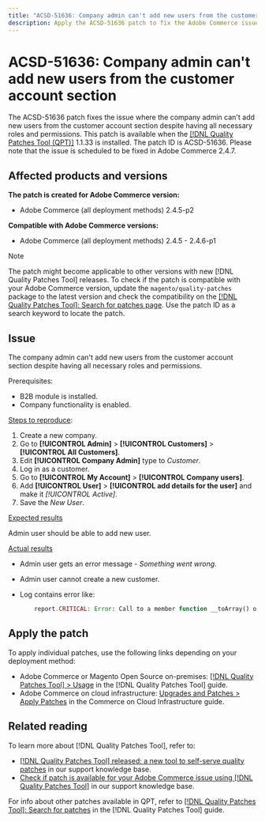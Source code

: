 ```yaml
---
title: "ACSD-51636: Company admin can't add new users from the customer account section"
description: Apply the ACSD-51636 patch to fix the Adobe Commerce issue where the company admin can't add new users from the customer account section despite having all necessary roles and permissions.
---
```

# ACSD-51636: Company admin can't add new users from the customer account section

The ACSD-51636 patch fixes the issue where the company admin can't add new users from the customer account section despite having all necessary roles and permissions. This patch is available when the [[!DNL Quality Patches Tool (QPT)]](/help/announcements/adobe-commerce-announcements/magento-quality-patches-released-new-tool-to-self-serve-quality-patches.md) 1.1.33 is installed. The patch ID is ACSD-51636. Please note that the issue is scheduled to be fixed in Adobe Commerce 2.4.7.

## Affected products and versions

**The patch is created for Adobe Commerce version:**

* Adobe Commerce (all deployment methods) 2.4.5-p2

**Compatible with Adobe Commerce versions:**

* Adobe Commerce (all deployment methods) 2.4.5 - 2.4.6-p1

>[!NOTE]
>
>The patch might become applicable to other versions with new [!DNL Quality Patches Tool] releases. To check if the patch is compatible with your Adobe Commerce version, update the `magento/quality-patches` package to the latest version and check the compatibility on the [[!DNL Quality Patches Tool]: Search for patches page](https://experienceleague.adobe.com/tools/commerce-quality-patches/index.html). Use the patch ID as a search keyword to locate the patch.

## Issue

The company admin can't add new users from the customer account section despite having all necessary roles and permissions.

Prerequisites:

* B2B module is installed.
* Company functionality is enabled.

<u>Steps to reproduce</u>:

1. Create a new company.
1. Go to **[!UICONTROL Admin]** > **[!UICONTROL Customers]** > **[!UICONTROL All Customers]**.
1. Edit **[!UICONTROL Company Admin]** type to *Customer*.
1. Log in as a customer.
1. Go to **[!UICONTROL My Account]** > **[!UICONTROL Company users]**.
1. Add **[!UICONTROL User]** > **[!UICONTROL add details for the user]** and make it *[!UICONTROL Active]*.
1. Save the *New User*.

<u>Expected results</u>

Admin user should be able to add new user.

<u>Actual results</u>

* Admin user gets an error message - *Something went wrong*.
* Admin user cannot create a new customer.
* Log contains error like:

    ```PHP
        report.CRITICAL: Error: Call to a member function __toArray() on null in app/code/Magento/LoginAsCustomerLogging/Observer/LogSaveCustomerObserver.php:123
    ```

## Apply the patch

To apply individual patches, use the following links depending on your deployment method:

* Adobe Commerce or Magento Open Source on-premises: [[!DNL Quality Patches Tool] > Usage](<https://experienceleague.adobe.com/docs/commerce-operations/tools/quality-patches-tool/usage.html>) in the [!DNL Quality Patches Tool] guide.
* Adobe Commerce on cloud infrastructure: [Upgrades and Patches > Apply Patches](https://experienceleague.adobe.com/docs/commerce-cloud-service/user-guide/develop/upgrade/apply-patches.html) in the Commerce on Cloud Infrastructure guide.

## Related reading

To learn more about [!DNL Quality Patches Tool], refer to:

* [[!DNL Quality Patches Tool] released: a new tool to self-serve quality patches](/help/announcements/adobe-commerce-announcements/magento-quality-patches-released-new-tool-to-self-serve-quality-patches.md) in our support knowledge base.
* [Check if patch is available for your Adobe Commerce issue using [!DNL Quality Patches Tool]](/help/support-tools/patches-available-in-qpt-tool/check-patch-for-magento-issue-with-magento-quality-patches.md) in our support knowledge base.

For info about other patches available in QPT, refer to [[!DNL Quality Patches Tool]: Search for patches](<https://experienceleague.adobe.com/tools/commerce-quality-patches/index.html>) in the [!DNL Quality Patches Tool] guide.